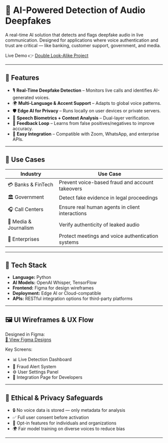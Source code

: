 # 🧠 AI-Powered Detection of Audio Deepfakes

A real-time AI solution that detects and flags deepfake audio in live communication. Designed for applications where voice authentication and trust are critical — like banking, customer support, government, and media.

Live Demo 👉 [Double Look-Alike Project](https://double-look-alike-project.lovable.app/)

---

## 🚀 Features

- 🎙️ **Real-Time Deepfake Detection** – Monitors live calls and identifies AI-generated voices.
- 🌍 **Multi-Language & Accent Support** – Adapts to global voice patterns.
- 🛡️ **Edge AI for Privacy** – Runs locally on user devices or private servers.
- 🧬 **Speech Biometrics + Context Analysis** – Dual-layer verification.
- 🧠 **Feedback Loop** – Learns from false positives/negatives to improve accuracy.
- 🔗 **Easy Integration** – Compatible with Zoom, WhatsApp, and enterprise APIs.

---

## 💼 Use Cases

| Industry             | Use Case                                           |
|----------------------|----------------------------------------------------|
| 💳 Banks & FinTech   | Prevent voice-based fraud and account takeovers   |
| 🏛️ Government        | Detect fake evidence in legal proceedings         |
| 🎧 Call Centers       | Ensure real human agents in client interactions   |
| 📰 Media & Journalism| Verify authenticity of leaked audio               |
| 🏢 Enterprises       | Protect meetings and voice authentication systems |

---

## 🧠 Tech Stack

- **Language:** Python
- **AI Models:** OpenAI Whisper, TensorFlow
- **Frontend:** Figma for design wireframes
- **Deployment:** Edge AI or Cloud-compatible
- **APIs:** RESTful integration options for third-party platforms

---

## 🖼️ UI Wireframes & UX Flow

Designed in Figma:  
[🔗 View Figma Designs](https://www.figma.com/design/Q24KY75tAoO3fxpTaO2Z0U/Minor-(B21CI020)?node-id=0-1&t=23WPxuDNX5xVPpEZ-1)

Key Screens:
- 📊 Live Detection Dashboard
- 🚨 Fraud Alert System
- ⚙️ User Settings Panel
- 🧩 Integration Page for Developers

---

## 🔐 Ethical & Privacy Safeguards

- 🔒 No voice data is stored — only metadata for analysis
- ✅ Full user consent before activation
- 🔄 Opt-in features for individuals and organizations
- 🌍 Fair model training on diverse voices to reduce bias

---


